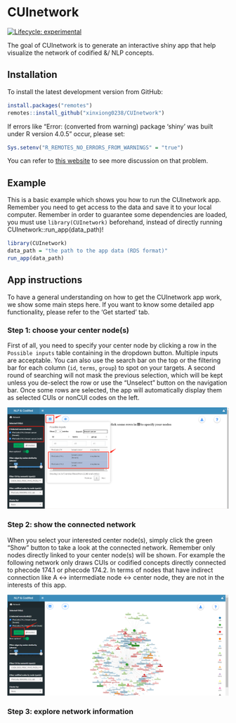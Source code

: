 
<!-- README.md is generated from README.Rmd. Please edit that file -->

# CUInetwork

<!-- badges: start -->

[![Lifecycle:
experimental](https://img.shields.io/badge/lifecycle-experimental-orange.svg)](https://lifecycle.r-lib.org/articles/stages.html#experimental)
<!-- badges: end -->

The goal of CUInetwork is to generate an interactive shiny app that help
visualize the network of codified &/ NLP concepts.

## Installation

To install the latest development version from GitHub:

``` r
install.packages("remotes")
remotes::install_github("xinxiong0238/CUInetwork")
```

If errors like “Error: (converted from warning) package ‘shiny’ was
built under R version 4.0.5” occur, please set:

``` r
Sys.setenv("R_REMOTES_NO_ERRORS_FROM_WARNINGS" = "true")
```

You can refer to [this
website](https://github.com/r-lib/remotes/issues/403) to see more
discussion on that problem.

## Example

This is a basic example which shows you how to run the CUInetwork app.
Remember you need to get access to the data and save it to your local
computer. Remember in order to guarantee some dependencies are loaded,
you must use `library(CUInetwork)` beforehand, instead of directly
running CUInetwork::run\_app(data\_path)\!

``` r
library(CUInetwork)
data_path = "the path to the app data (RDS format)"
run_app(data_path)
```

## App instructions

To have a general understanding on how to get the CUInetwork app work,
we show some main steps here. If you want to know some detailed app
functionality, please refer to the ‘Get started’ tab.

### Step 1: choose your center node(s)

First of all, you need to specify your center node by clicking a row in
the `Possible inputs` table containing in the dropdown button. Multiple
inputs are acceptable. You can also use the search bar on the top or the
filtering bar for each column (`id`, `terms`, `group`) to spot on your
targets. A second round of searching will not mask the previous
selection, which will be kept unless you de-select the row or use the
“Unselect” button on the navigation bar. Once some rows are selected,
the app will automatically display them as selected CUIs or nonCUI codes
on the left.

![Step 1](img/step1.png)

### Step 2: show the connected network

When you select your interested center node(s), simply click the green
“Show” button to take a look at the connected network. Remember only
nodes directly linked to your center node(s) will be shown. For example
the following network only draws CUIs or codified concepts directly
connected to phecode 174.1 or phecode 174.2. In terms of nodes that have
indirect connection like A \<-\> intermediate node \<-\> center node,
they are not in the interests of this app.

![Step 1](img/step2.png)

### Step 3: explore network information
